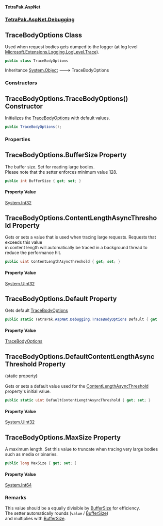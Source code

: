 #### [TetraPak.AspNet](index.md 'index')
### [TetraPak.AspNet.Debugging](TetraPak_AspNet_Debugging.md 'TetraPak.AspNet.Debugging')
## TraceBodyOptions Class
Used when request bodies gets dumped to the logger (at log level [Microsoft.Extensions.Logging.LogLevel.Trace](https://docs.microsoft.com/en-us/dotnet/api/Microsoft.Extensions.Logging.LogLevel.Trace 'Microsoft.Extensions.Logging.LogLevel.Trace')).  
```csharp
public class TraceBodyOptions
```

Inheritance [System.Object](https://docs.microsoft.com/en-us/dotnet/api/System.Object 'System.Object') &#129106; TraceBodyOptions  
### Constructors
<a name='TetraPak_AspNet_Debugging_TraceBodyOptions_TraceBodyOptions()'></a>
## TraceBodyOptions.TraceBodyOptions() Constructor
Initializes the [TraceBodyOptions](TetraPak_AspNet_Debugging_TraceBodyOptions.md 'TetraPak.AspNet.Debugging.TraceBodyOptions') with default values.    
```csharp
public TraceBodyOptions();
```
  
### Properties
<a name='TetraPak_AspNet_Debugging_TraceBodyOptions_BufferSize'></a>
## TraceBodyOptions.BufferSize Property
The buffer size. Set for reading large bodies.  
Please note that the setter enforces minimum value 128.   
```csharp
public int BufferSize { get; set; }
```
#### Property Value
[System.Int32](https://docs.microsoft.com/en-us/dotnet/api/System.Int32 'System.Int32')
  
<a name='TetraPak_AspNet_Debugging_TraceBodyOptions_ContentLengthAsyncThreshold'></a>
## TraceBodyOptions.ContentLengthAsyncThreshold Property
Gets or sets a value that is used when tracing large requests. Requests that exceeds this value  
in content length will automatically be traced in a background thread to reduce the performance hit.  
```csharp
public uint ContentLengthAsyncThreshold { get; set; }
```
#### Property Value
[System.UInt32](https://docs.microsoft.com/en-us/dotnet/api/System.UInt32 'System.UInt32')
  
<a name='TetraPak_AspNet_Debugging_TraceBodyOptions_Default'></a>
## TraceBodyOptions.Default Property
Gets default [TraceBodyOptions](TetraPak_AspNet_Debugging_TraceBodyOptions.md 'TetraPak.AspNet.Debugging.TraceBodyOptions')
```csharp
public static TetraPak.AspNet.Debugging.TraceBodyOptions Default { get; }
```
#### Property Value
[TraceBodyOptions](TetraPak_AspNet_Debugging_TraceBodyOptions.md 'TetraPak.AspNet.Debugging.TraceBodyOptions')
  
<a name='TetraPak_AspNet_Debugging_TraceBodyOptions_DefaultContentLengthAsyncThreshold'></a>
## TraceBodyOptions.DefaultContentLengthAsyncThreshold Property
(static property)<br/>  
Gets or sets a default value used for the [ContentLengthAsyncThreshold](TetraPak_AspNet_Debugging_TraceBodyOptions.md#TetraPak_AspNet_Debugging_TraceBodyOptions_ContentLengthAsyncThreshold 'TetraPak.AspNet.Debugging.TraceBodyOptions.ContentLengthAsyncThreshold')  
property's initial value.  
```csharp
public static uint DefaultContentLengthAsyncThreshold { get; set; }
```
#### Property Value
[System.UInt32](https://docs.microsoft.com/en-us/dotnet/api/System.UInt32 'System.UInt32')
  
<a name='TetraPak_AspNet_Debugging_TraceBodyOptions_MaxSize'></a>
## TraceBodyOptions.MaxSize Property
A maximum length. Set this value to truncate when tracing very large bodies such as media or binaries.  
```csharp
public long MaxSize { get; set; }
```
#### Property Value
[System.Int64](https://docs.microsoft.com/en-us/dotnet/api/System.Int64 'System.Int64')
### Remarks
This value should be a equally divisible by [BufferSize](TetraPak_AspNet_Debugging_TraceBodyOptions.md#TetraPak_AspNet_Debugging_TraceBodyOptions_BufferSize 'TetraPak.AspNet.Debugging.TraceBodyOptions.BufferSize') for efficiency.  
The setter automatically rounds (`value` / [BufferSize](TetraPak_AspNet_Debugging_TraceBodyOptions.md#TetraPak_AspNet_Debugging_TraceBodyOptions_BufferSize 'TetraPak.AspNet.Debugging.TraceBodyOptions.BufferSize'))  
and multiplies with [BufferSize](TetraPak_AspNet_Debugging_TraceBodyOptions.md#TetraPak_AspNet_Debugging_TraceBodyOptions_BufferSize 'TetraPak.AspNet.Debugging.TraceBodyOptions.BufferSize').  
  
